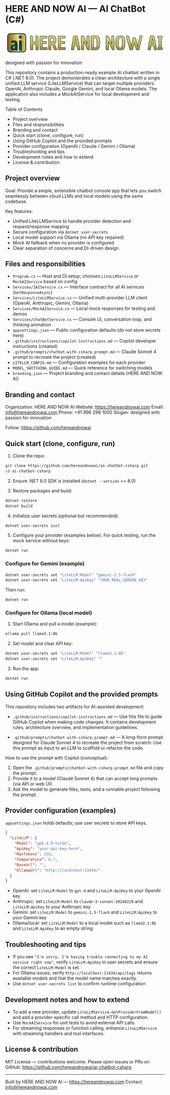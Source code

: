 # HERE AND NOW AI — AI ChatBot (C#)

![HERE AND NOW AI](https://raw.githubusercontent.com/hereandnowai/images/refs/heads/main/logos/logo-of-here-and-now-ai.png)

designed with passion for innovation


This repository contains a production-ready example AI chatbot written in C# (.NET 8.0). The project demonstrates a clean architecture with a single unified LLM service (LiteLLMService) that can target multiple providers: OpenAI, Anthropic Claude, Google Gemini, and local Ollama models. The application also includes a MockAIService for local development and testing.

Table of Contents
- Project overview
- Files and responsibilities
- Branding and contact
- Quick start (clone, configure, run)
- Using GitHub Copilot and the provided prompts
- Provider configuration (OpenAI / Claude / Gemini / Ollama)
- Troubleshooting and tips
- Development notes and how to extend
- License & contribution


## Project overview

Goal: Provide a simple, extensible chatbot console app that lets you switch seamlessly between cloud LLMs and local models using the same codebase.

Key features:
- Unified LiteLLMService to handle provider detection and request/response mapping
- Secure configuration via `dotnet user-secrets`
- Local model support via Ollama (no API key required)
- Mock AI fallback when no provider is configured
- Clear separation of concerns and DI-driven design


## Files and responsibilities

- `Program.cs` — Host and DI setup; chooses `LiteLLMService` or `MockAIService` based on config
- `Services/IAIService.cs` — Interface contract for all AI services (`GetResponseAsync`)
- `Services/LiteLLMService.cs` — Unified multi-provider LLM client (OpenAI, Anthropic, Gemini, Ollama)
- `Services/MockAIService.cs` — Local mock responses for testing and demos
- `Services/ChatBotService.cs` — Console UI, conversation loop, and thinking animation
- `appsettings.json` — Public configuration defaults (do not store secrets here)
- `.github/instructions/copilot-instructions.md` — Copilot developer instructions (created)
- `.github/prompts/chatbot-with-csharp.prompt.md` — Claude Sonnet 4 prompt to recreate the project (created)
- `LITELLM_CONFIG.md` — Configuration examples for each provider
- `MODEL_SWITCHING_GUIDE.md` — Quick reference for switching models
- `branding.json` — Project branding and contact details (HERE AND NOW AI)


## Branding and contact

Organization: HERE AND NOW AI
Website: https://hereandnowai.com
Email: info@hereandnowai.com
Phone: +91 996 296 1000
Slogan: designed with passion for innovation

Follow: https://github.com/hereandnowai


## Quick start (clone, configure, run)

1. Clone the repo:

```bash
git clone https://github.com/hereandnowai/ai-chatbot-csharp.git
cd ai-chatbot-csharp
```

2. Ensure .NET 8.0 SDK is installed (`dotnet --version` >= 8.0)

3. Restore packages and build:

```bash
dotnet restore
dotnet build
```

4. Initialize user secrets (optional but recommended):

```bash
dotnet user-secrets init
```

5. Configure your provider (examples below). For quick testing, run the mock service without keys:

```bash
dotnet run
```

### Configure for Gemini (example)

```bash
dotnet user-secrets set "LiteLLM:Model" "gemini-1.5-flash"
dotnet user-secrets set "LiteLLM:ApiKey" "YOUR_REAL_GEMINI_KEY"
```

Then run:

```bash
dotnet run
```

### Configure for Ollama (local model)

1. Start Ollama and pull a model (example):

```bash
ollama pull llama3.1:8b
```

2. Set model and clear API key:

```bash
dotnet user-secrets set "LiteLLM:Model" "llama3.1:8b"
dotnet user-secrets set "LiteLLM:ApiKey" ""
```

3. Run the app:

```bash
dotnet run
```


## Using GitHub Copilot and the provided prompts

This repository includes two artifacts for AI-assisted development:

- `.github/instructions/copilot-instructions.md` — Use this file to guide GitHub Copilot when making code changes. It contains development rules, architecture overview, and implementation guidelines.

- `.github/prompts/chatbot-with-csharp.prompt.md` — A long-form prompt designed for Claude Sonnet 4 to recreate the project from scratch. Use this prompt as input to an LLM to scaffold or refactor the code.

How to use the prompt with Copilot (conceptual):
1. Open the `.github/prompts/chatbot-with-csharp.prompt.md` file and copy the prompt.
2. Provide it to a model (Claude Sonnet 4) that can accept long prompts (via API or web UI).
3. Ask the model to generate files, tests, and a runnable project following the prompt.


## Provider configuration (examples)

`appsettings.json` holds defaults; use user secrets to store API keys.

```json
{
  "LiteLLM": {
    "Model": "gpt-3.5-turbo",
    "ApiKey": "your-api-key-here",
    "MaxTokens": 150,
    "Temperature": 0.7,
    "BaseUrl": "",
    "OllamaUrl": "http://localhost:11434/"
  }
}
```

- OpenAI: set `LiteLLM:Model` to `gpt-4` and `LiteLLM:ApiKey` to your OpenAI key
- Anthropic: set `LiteLLM:Model` to `claude-3-sonnet-20240229` and `LiteLLM:ApiKey` to your Anthropic key
- Gemini: set `LiteLLM:Model` to `gemini-1.5-flash` and `LiteLLM:ApiKey` to your Gemini key
- Ollama/local: set `LiteLLM:Model` to a local model such as `llama3.1:8b` and `LiteLLM:ApiKey` to an empty string


## Troubleshooting and tips

- If you see `"I'm sorry, I'm having trouble connecting to my AI service right now"`, verify `LiteLLM:ApiKey` in user secrets and ensure the correct `LiteLLM:Model` is set.
- For Ollama issues, verify `http://localhost:11434/api/tags` returns available models and that the model name matches exactly.
- Use `dotnet user-secrets list` to confirm runtime configuration


## Development notes and how to extend

- To add a new provider, update `LiteLLMService.GetProviderFromModel()` and add a provider-specific call method and HTTP configuration.
- Use `MockAIService` for unit tests to avoid external API calls.
- For streaming responses or function calling, enhance `LiteLLMService` with streaming handlers and tool interfaces.


## License & contribution

MIT License — contributions welcome. Please open issues or PRs on GitHub: https://github.com/hereandnowai/ai-chatbot-csharp


---

Built by HERE AND NOW AI — https://hereandnowai.com
Contact: info@hereandnowai.com

